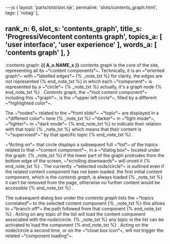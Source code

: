 ---js
{
  layout: 'parts/slot/slot.njk',
  permalink: 'slots/contents_graph.html',
  tags: [ 'notag' ],

  rank_n: 6,
  slot_s: 'contents_graph',
  title_s: 'ProgressiVecontent contents graph',
  topics_a: [ 'user interface', 'user experience' ],
  words_a: [ 'contents graph' ],
}
---
:contents graph:
__{{ A_o.NAME_s }}__ contents graph is the core of the site, representing all its ~°content components°~.
Technically, it is an ~°oriented graph°~ with ~°labelled edges°~
{% _note_txt  %}
for clarity, the edges are not represented
{% end_note_txt %}
in which each ~°component°~ is represented by a ~°circle°~
{% _note_txt  %}
actually, it's a graph node
{% end_note_txt %}
.
_Contents graph_, the ~°root content component°~ including this ~°graph°~, is the ~°upper left circle°~, filled by a different ~°highlighted color°~.

The ~°nodes°~ related to the ~°front slide°~ ~°topic°~ are displayed in a ~°different color°~ tone
{% _note_txt  %}
~°darker°~ in ~°light mode°~, ~°lighter°~ in ~°dark mode°~
{% end_note_txt %}
to indicate their relation with that topic
{% _note_txt  %}
which means that their content is <q>~°supervised°~</q> by that specific topic
{% end_note_txt %}
.


~°Acting on°~ that circle displays a subsequent full ~°list°~ of the topics related to that ~°content component°~, in a ~°dialog box°~ located under the graph.
{% _note_txt  %}
if the lower part of the graph protrudes from the bottom edge of the screen, ~°scrolling downwards°~ will unveil it
{% end_note_txt %}
.
The currently ~°selected node/circle°~ is outlined even if the related content component has not been loaded.
the first initial content component, which is the _contents graph_, is always loaded
{% _note_txt  %}
it can't be removed from the page, otherwise no further content would be accessible
{% end_note_txt %}
.


The subsequent dialog box under the _contents graph_ lists the ~°topics correlated°~ to the selected content component
{% _note_txt  %}
this allows to ~°branch off°~ the path followed from that component
{% end_note_txt %}
.
Acting on any topic of the list will load the content component associated with the node/circle.
{% _note_txt  %}
any topic in the list can be activated to load the component
{% end_note_txt %}
.
Acting on the node/circle a second time, or on the ~°close box icon°~, will not trigger the related ~°component loading°~.
